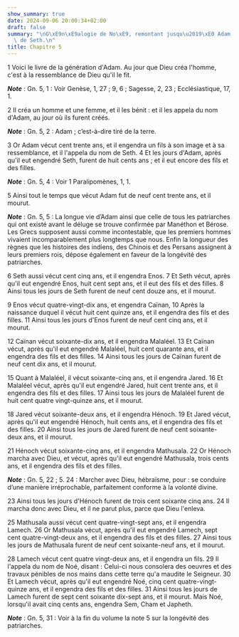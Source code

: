 ```yaml
---
show_summary: true
date: 2024-09-06 20:00:34+02:00
draft: false
summary: "\nG\xE9n\xE9alogie de No\xE9, remontant jusqu\u2019\xE0 Adam, par les descendants\
  \ de Seth.\n"
title: Chapitre 5
---
```





1 Voici le livre de la génération d'Adam. Au jour que Dieu créa l'homme, c'est à la ressemblance de Dieu qu'il le fit.

***Note*** :  Gn. 5, 1 : Voir Genèse, 1, 27 ; 9, 6 ; Sagesse, 2, 23 ; Ecclésiastique, 17, 1.


2 Il créa un homme et une femme, et il les bénit : et il les appela du nom d'Adam, au jour où ils furent créés.

***Note*** :  Gn. 5, 2 : Adam ; c’est-à-dire tiré de la terre.


3 Or Adam vécut cent trente ans, et il engendra un fils à son image et à sa ressemblance, et il l'appela du nom de Seth. 4 Et les jours d'Adam, après qu'il eut engendré Seth, furent de huit cents ans ; et il eut encore des fils et des filles.

***Note*** :  Gn. 5, 4 : Voir 1 Paralipomènes, 1, 1.

5 Ainsi tout le temps que vécut Adam fut de neuf cent trente ans, et il mourut.

***Note*** :  Gn. 5, 5 : La longue vie d’Adam ainsi que celle de tous les patriarches qui ont existé avant le déluge se trouve confirmée par Manéthon et Bérose. Les Grecs supposent aussi comme incontestable, que les premiers hommes vivaient incomparablement plus longtemps que nous. Enfin la longueur des règnes que les histoires des indiens, des Chinois et des Persans assignent à leurs premiers rois, dépose également en faveur de la longévité des patriarches.


6 Seth aussi vécut cent cinq ans, et il engendra Enos. 7 Et Seth vécut, après qu'il eut engendré Enos, huit cent sept ans, et il eut des fils et des filles. 8 Ainsi tous les jours de Seth furent de neuf cent douze ans, et il mourut.


9 Enos vécut quatre-vingt-dix ans, et engendra Caïnan, 10 Après la naissance duquel il vécut huit cent quinze ans, et il engendra des fils et des filles. 11 Ainsi tous les jours d'Enos furent de neuf cent cinq ans, et il mourut.


12 Caïnan vécut soixante-dix ans, et il engendra Malaléel. 13 Et Caïnan vécut, après qu'il eut engendré Malaléel, huit cent quarante ans, et il engendra des fils et des filles. 14 Ainsi tous les jours de Caïnan furent de neuf cent dix ans, et il mourut.


15 Quant à Malaléel, il vécut soixante-cinq ans, et il engendra Jared. 16 Et Malaléel vécut, après qu'il eut engendré Jared, huit cent trente ans, et il engendra des fils et des filles. 17 Ainsi tous les jours de Malaléel furent de huit cent quatre vingt-quinze ans, et il mourut.


18 Jared vécut soixante-deux ans, et il engendra Hénoch. 19 Et Jared vécut, après qu'il eut engendré Hénoch, huit cents ans, et il engendra des fils et des filles. 20 Ainsi tous les jours de Jared furent de neuf cent soixante-deux ans, et il mourut.


21 Hénoch vécut soixante-cinq ans, et il engendra Mathusala. 22 Or Hénoch marcha avec Dieu, et vécut, après qu'il eut engendré Mathusala, trois cents ans, et il engendra des fils et des filles.

***Note*** :  Gn. 5, 22 ; 5. 24 : Marcher avec Dieu, hébraïsme, pour : se conduire d’une manière irréprochable, parfaitement conforme à la volonté divine.

23 Ainsi tous les jours d'Hénoch furent de trois cent soixante cinq ans. 24 Il marcha donc avec Dieu, et il ne parut plus, parce que Dieu l'enleva.


25 Mathusala aussi vécut cent quatre-vingt-sept ans, et il engendra Lamech. 26 Or Mathusala vécut, après qu'il eut engendré Lamech, sept cent quatre-vingt-deux ans, et il engendra des fils et des filles. 27 Ainsi tous les jours de Mathusala furent de neuf cent soixante-neuf ans, et il mourut.


28 Lamech vécut cent quatre vingt-deux ans, et il engendra un fils. 29 Il l'appela du nom de Noé, disant : Celui-ci nous consolera des oeuvres et des travaux pénibles de nos mains dans cette terre qu'a maudite le Seigneur. 30 Et Lamech vécut, après qu'il eut engendré Noé, cinq cent quatre-vingt-quinze ans, et il engendra des fils et des filles. 31 Ainsi tous les jours de Lamech furent de sept cent soixante dix-sept ans, et il mourut. Mais Noé, lorsqu'il avait cinq cents ans, engendra Sem, Cham et Japheth.

***Note*** :  Gn. 5, 31 : Voir à la fin du volume la note 5 sur la longévité des patriarches.


